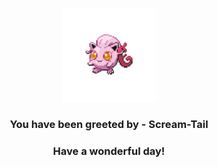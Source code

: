<p align="center">
    <img src="https://raw.githubusercontent.com/PokeAPI/sprites/master/sprites/pokemon/985.png" width="150" height="150">
</p>
<h3 align="center">You have been greeted by - <b>Scream-Tail</b></h3>
<h3 align="center">Have a wonderful day!</h3>
